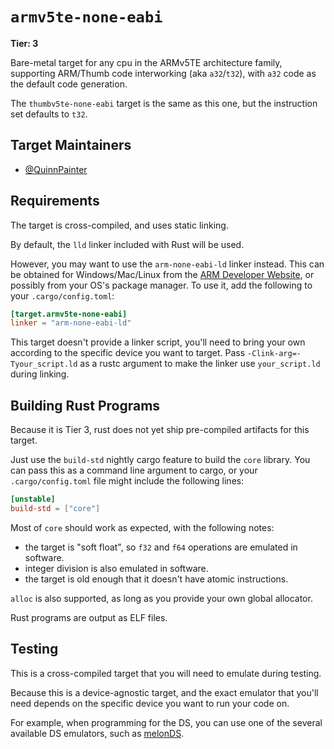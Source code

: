 # `armv5te-none-eabi`

**Tier: 3**

Bare-metal target for any cpu in the ARMv5TE architecture family, supporting
ARM/Thumb code interworking (aka `a32`/`t32`), with `a32` code as the default code
generation.

The `thumbv5te-none-eabi` target is the same as this one, but the instruction set defaults to `t32`.

## Target Maintainers

* [@QuinnPainter](https://github.com/QuinnPainter)

## Requirements

The target is cross-compiled, and uses static linking.

By default, the `lld` linker included with Rust will be used.

However, you may want to use the `arm-none-eabi-ld` linker instead. This can be obtained for Windows/Mac/Linux from the [ARM
Developer Website][arm-dev], or possibly from your OS's package manager. To use it, add the following to your `.cargo/config.toml`:

```toml
[target.armv5te-none-eabi]
linker = "arm-none-eabi-ld"
```

[arm-dev]: https://developer.arm.com/Tools%20and%20Software/GNU%20Toolchain

This target doesn't provide a linker script, you'll need to bring your own
according to the specific device you want to target. Pass
`-Clink-arg=-Tyour_script.ld` as a rustc argument to make the linker use
`your_script.ld` during linking.

## Building Rust Programs

Because it is Tier 3, rust does not yet ship pre-compiled artifacts for this target.

Just use the `build-std` nightly cargo feature to build the `core` library. You
can pass this as a command line argument to cargo, or your `.cargo/config.toml`
file might include the following lines:

```toml
[unstable]
build-std = ["core"]
```

Most of `core` should work as expected, with the following notes:
* the target is "soft float", so `f32` and `f64` operations are emulated in
  software.
* integer division is also emulated in software.
* the target is old enough that it doesn't have atomic instructions.

`alloc` is also supported, as long as you provide your own global allocator.

Rust programs are output as ELF files.

## Testing

This is a cross-compiled target that you will need to emulate during testing.

Because this is a device-agnostic target, and the exact emulator that you'll
need depends on the specific device you want to run your code on.

For example, when programming for the DS, you can use one of the several available DS emulators, such as [melonDS](https://melonds.kuribo64.net/).
